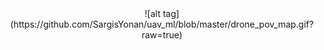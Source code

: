<center>![alt tag](https://github.com/SargisYonan/uav_ml/blob/master/drone_pov_map.gif?raw=true)</center>
